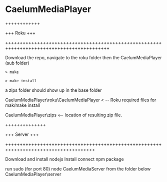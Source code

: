 CaelumMediaPlayer
=================

++++++++++++

+++ Roku +++

++++++++++++++++++++++++++++++++++++++++++++++++++++++++++++++++++++++++++++++++++++++++++

Download the repo, navigate to the roku folder then the CaelumMediaPlayer (sub folder)

    > make
    
    > make install
     
a zips folder should show up in the base folder

CaelumMediaPlayer\roku\CaelumMediaPlayer < -- Roku required files for mak/make install

CaelumMediaPlayer\zips <-- location of resulting zip file.

++++++++++++++

+++ Server +++

+++++++++++++++++++++++++++++++++++++++++++++++++++++++++++++++++++++++++++++++++++++

Download and install nodejs
Install connect npm package

run sudo (for port 80) node CaelumMediaServer from the folder below
CaelumMediaPlayer\server
